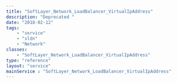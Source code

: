 ```yaml
---
title: "SoftLayer_Network_LoadBalancer_VirtualIpAddress"
description: "Deprecated "
date: "2018-02-12"
tags:
    - "service"
    - "sldn"
    - "Network"
classes:
    - "SoftLayer_Network_LoadBalancer_VirtualIpAddress"
type: "reference"
layout: "service"
mainService : "SoftLayer_Network_LoadBalancer_VirtualIpAddress"
---
```

